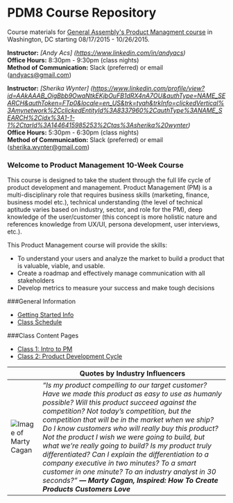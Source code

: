 # PDM8 Course Repository

Course materials for [General Assembly's Product Managment course](https://generalassemb.ly/education/product-management/washington-dc) in Washington, DC starting 08/17/2015 - 10/26/2015.

**Instructor:** 
_[Andy Acs] (https://www.linkedin.com/in/andyacs)_<br>
**Office Hours:** 8:30pm - 9:30pm (class nights)<br>
**Method of Communication:** Slack (preferred) or email (andyacs@gmail.com)

**Instructor:** 
_[Sherika Wynter] (https://www.linkedin.com/profile/view?id=AAkAAAB_OigBbb9OwaNtkEKjbOuFB1dRX4nA7OU&authType=NAME_SEARCH&authToken=FTp0&locale=en_US&trk=tyah&trkInfo=clickedVertical%3Amynetwork%2CclickedEntityId%3A8337960%2CauthType%3ANAME_SEARCH%2Cidx%3A1-1-1%2CtarId%3A1446415985253%2Ctas%3Asherika%20wynter)_ <br>
**Office Hours:** 5:30pm - 6:30pm (class nights)<br>
**Method of Communication:** Slack (preferred) or email (sherika.wynter@gmail.com)

### Welcome to Product Management 10-Week Course
This course is designed to take the student through the full life cycle of product development and management. Product Management (PM) is a multi-disciplinary role that requires business skills (marketing, finance, business model etc.), technical understanding (the level of technical aptitude varies based on industry, sector, and role for the PM), deep knowledge of the user/customer (this concept is more holistic nature and references knowledge from UX/UI, persona development, user interviews, etc.).

This Product Management course will provide the skills: 
* To understand your users and analyze the market to build a product that is valuable, viable, and usable.
* Create a roadmap and effectively manage communication with all stakeholders
* Develop metrics to measure your success and make tough decisions


###General Information
* [Getting Started Info](https://github.com/andyacs/PDM8/wiki/Getting-Started-with-PDM)
* [Class Schedule](https://github.com/andyacs/PDM8/wiki/Class-Schedule)

<!--
* [Product Managers Toolkit](https://github.com/idrmiller/PDM7/wiki/03.-PM-Tool-Kit)
* [Mid-Term Tracker](https://github.com/idrmiller/PDM7/blob/master/Extra/GA%20PDM%20Final%20Project%20Tracker-1.xlsx)
 -->

###Class Content Pages

* [Class 1: Intro to PM](https://github.com/andyacs/PDM8/wiki/Class-1:-Intro-to-Product-Management)
* [Class 2: Product Development Cycle](https://github.com/andyacs/PDM8/wiki/Class-2:---Product-Development-Cycle)

<!--
* [Class 2: Product Development Cycle](https://github.com/idrmiller/PDM7/wiki/Class-02:-Product-Development-Cycle)
* [Class 3: Testing & Validating Your Idea](https://github.com/idrmiller/PDM7/wiki/Class-03:-Testing-&-Validating-Your-Idea)
* [Class 4: Customer Development](https://github.com/idrmiller/PDM7/wiki/Class-04:-Customer-Development)
* [Class 5: Business Model Design](https://github.com/idrmiller/PDM7/wiki/Class-05:-Business-Model-Design)
* [Class 6: Market Research](https://github.com/idrmiller/PDM7/wiki/Class-06:-Market-Research)
* [Class 7: Personas and Empathy Maps](https://github.com/idrmiller/PDM7/wiki/Class-07:-Personas-and-Empathy-Maps)
* [Class 8: Features and User Stories](https://github.com/idrmiller/PDM7/wiki/Class-08:-Features-and-User-Stories)
* [Class 9: Wireframes and Story Boards](https://github.com/idrmiller/PDM7/wiki/Class-09---Wireframes-and-Story-Boards)
* [Mid-Term Presentations](https://github.com/idrmiller/PDM7/wiki/4.-Mid-Term-Presentations)
* [Class 11: Technology for Product Managers](https://github.com/idrmiller/PDM7/blob/master/slides/Class%2011%20-%20Technology%20for%20Product%20Managers.pdf)
* [Class 12: Financial Modeling - Guest Lecturer](https://github.com/idrmiller/PDM7/wiki/Class-12:-Financial-Modeling)
* [Class 13: Product Roadmaps](https://github.com/idrmiller/PDM7/wiki/Class-13:-Product-Roadmaps)
* [Class 14: UX Going Deeper - Guest Lecturer](https://github.com/idrmiller/PDM7/wiki/Class-14:-UX-Going-Deeper)

-->



| |Quotes by Industry Influencers  |
---|---
![Image of Marty Cagan](https://github.com/idrmiller/PDM7/blob/master/imgs/MC_img.png) | _“Is my product compelling to our target customer? Have we made this product as easy to use as humanly possible? Will this product succeed against the competition? Not today’s competition, but the competition that will be in the market when we ship? Do I know customers who will really buy this product? Not the product I wish we were going to build, but what we’re really going to build? Is my product truly differentiated? Can I explain the differentiation to a company executive in two minutes? To a smart customer in one minute? To an industry analyst in 30 seconds?”  **― Marty Cagan, Inspired: How To Create Products Customers Love**_ 
